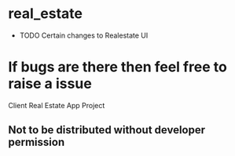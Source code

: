# real_estate

* TODO Certain changes to Realestate UI

# If bugs are there then feel free to raise a issue

Client Real Estate App Project
## Not to be distributed without developer permission
